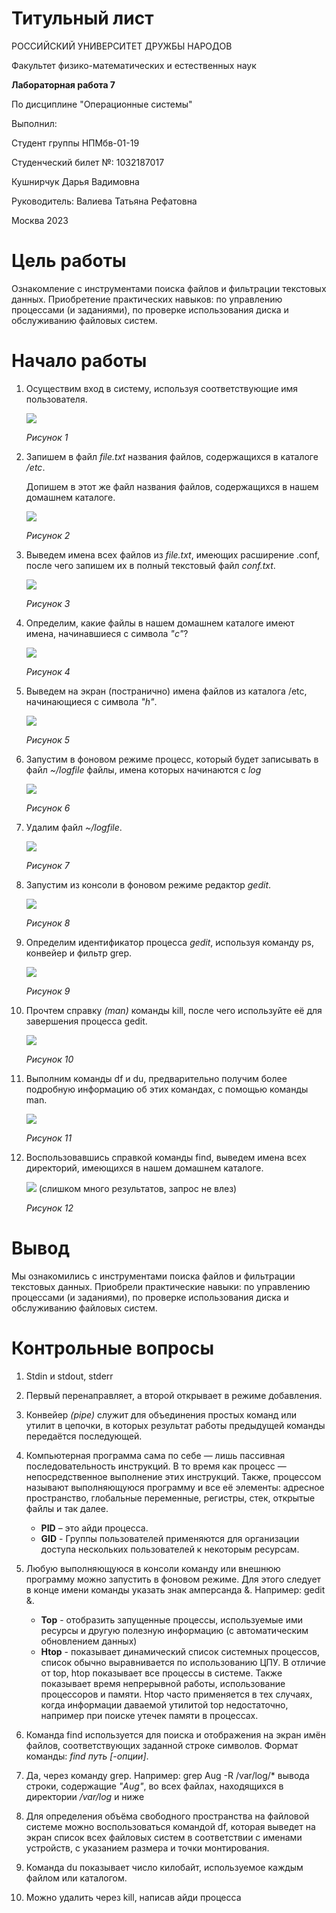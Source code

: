 ﻿# <a name="титульный-лист"></a>**Титульный лист**
РОССИЙСКИЙ УНИВЕРСИТЕТ ДРУЖБЫ НАРОДОВ

Факультет физико-математических и естественных наук




**Лабораторная работа 7**

По дисциплине "Операционные системы"






Выполнил:

Студент группы НПМбв-01-19

Студенческий билет №: 1032187017

Кушнирчук Дарья Вадимовна

Руководитель: Валиева Татьяна Рефатовна











Москва 2023

# <a name="цель-работы"></a>**Цель работы**
Ознакомление с инструментами поиска файлов и фильтрации текстовых данных. Приобретение практических навыков: по управлению процессами (и заданиями), по проверке использования диска и обслуживанию файловых систем.
# <a name="начало-работы"></a>**Начало работы**
1. Осуществим вход в систему, используя соответствующие имя пользователя. 

   ![](Aspose.Words.9fba4678-707e-42e0-9dcd-8d2cd78510a5.001.png)

   *Рисунок 1*
1. Запишем в файл *file.txt* названия файлов, содержащихся в каталоге */etc*.

   Допишем в этот же файл названия файлов, содержащихся в нашем домашнем каталоге.

   ![](Aspose.Words.9fba4678-707e-42e0-9dcd-8d2cd78510a5.002.png)

   *Рисунок 2*
1. Выведем имена всех файлов из *file.txt*, имеющих расширение .conf, после чего запишем их в полный текстовый файл *conf.txt*.

   ![](Aspose.Words.9fba4678-707e-42e0-9dcd-8d2cd78510a5.003.png)

   *Рисунок 3*
1. Определим, какие файлы в нашем домашнем каталоге имеют имена, начинавшиеся с символа *"c"*?

   ![](Aspose.Words.9fba4678-707e-42e0-9dcd-8d2cd78510a5.004.png)

   *Рисунок 4*
1. Выведем на экран (постранично) имена файлов из каталога /etc, начинающиеся с символа *"h"*.

   ![](Aspose.Words.9fba4678-707e-42e0-9dcd-8d2cd78510a5.005.png)

   *Рисунок 5*
1. Запустим в фоновом режиме процесс, который будет записывать в файл *~/logfile* файлы, имена которых начинаются с *log*

   ![](Aspose.Words.9fba4678-707e-42e0-9dcd-8d2cd78510a5.006.png)

   *Рисунок 6*
1. Удалим файл *~/logfile*.

   ![](Aspose.Words.9fba4678-707e-42e0-9dcd-8d2cd78510a5.007.png)

   *Рисунок 7*
1. Запустим из консоли в фоновом режиме редактор *gedit*.

   ![](Aspose.Words.9fba4678-707e-42e0-9dcd-8d2cd78510a5.008.png)

   *Рисунок 8*
1. Определим идентификатор процесса *gedit*, используя команду ps, конвейер и фильтр grep.

   ![](Aspose.Words.9fba4678-707e-42e0-9dcd-8d2cd78510a5.009.png)

   *Рисунок 9*
1. Прочтем справку *(man)* команды kill, после чего используйте её для завершения процесса gedit.

   ![](Aspose.Words.9fba4678-707e-42e0-9dcd-8d2cd78510a5.010.png)

   *Рисунок 10*
1. Выполним команды df и du, предварительно получим более подробную информацию об этих командах, с помощью команды man.

   ![](Aspose.Words.9fba4678-707e-42e0-9dcd-8d2cd78510a5.011.png)

   *Рисунок 11*
1. Воспользовавшись справкой команды find, выведем имена всех директорий, имеющихся в нашем домашнем каталоге.

   ![](Aspose.Words.9fba4678-707e-42e0-9dcd-8d2cd78510a5.012.png)
   (слишком много результатов, запрос не влез)

   *Рисунок 12*
# <a name="вывод"></a>**Вывод**
Мы ознакомились с инструментами поиска файлов и фильтрации текстовых данных. Приобрели практические навыки: по управлению процессами (и заданиями), по проверке использования диска и обслуживанию файловых систем.
# <a name="контрольные-вопросы"></a>**Контрольные вопросы**
1. Stdin и stdout, stderr
1. Первый перенаправляет, а второй открывает в режиме добавления.
1. Конвейер *(pipe)* служит для объединения простых команд или утилит в цепочки, в которых результат работы предыдущей команды передаётся последующей.
1. Компьютерная программа сама по себе — лишь пассивная последовательность инструкций. В то время как процесс — непосредственное выполнение этих инструкций. Также, процессом называют выполняющуюся программу и все её элементы: адресное пространство, глобальные переменные, регистры, стек, открытые файлы и так далее.

   - **PID** – это айди процесса. 
   - **GID** - Группы пользователей применяются для организации доступа нескольких пользователей к некоторым ресурсам.
1. Любую выполняющуюся в консоли команду или внешнюю программу можно запустить в фоновом режиме. Для этого следует в конце имени команды указать знак амперсанда &. Например: gedit &.

   - **Top** - отобразить запущенные процессы, используемые ими ресурсы и другую полезную информацию (с автоматическим обновлением данных)
   - **Htop** - показывает динамический список системных процессов, список обычно выравнивается по использованию ЦПУ. В отличие от top, htop показывает все процессы в системе. Также показывает время непрерывной работы, использование процессоров и памяти. Htop часто применяется в тех случаях, когда информации даваемой утилитой top недостаточно, например при поиске утечек памяти в процессах.
1. Команда find используется для поиска и отображения на экран имён файлов, соответствующих заданной строке символов. Формат команды: *find путь [-опции]*.
1. Да, через команду grep. Например: grep Aug -R /var/log/\* вывода строки, содержащие *"Aug"*, во всех файлах, находящихся в директории */var/log* и ниже
1. Для определения объёма свободного пространства на файловой системе можно воспользоваться командой df, которая выведет на экран список всех файловых систем в соответствии с именами устройств, с указанием размера и точки монтирования.
1. Команда du показывает число килобайт, используемое каждым файлом или каталогом.
1. Можно удалить через kill, написав айди процесса
